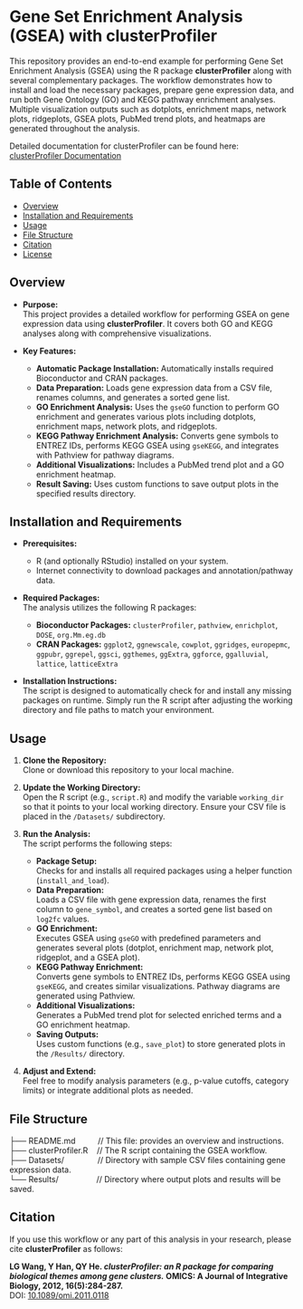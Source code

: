 # Gene Set Enrichment Analysis (GSEA) with clusterProfiler

This repository provides an end-to-end example for performing Gene Set Enrichment Analysis (GSEA) using the R package **clusterProfiler** along with several complementary packages. The workflow demonstrates how to install and load the necessary packages, prepare gene expression data, and run both Gene Ontology (GO) and KEGG pathway enrichment analyses. Multiple visualization outputs such as dotplots, enrichment maps, network plots, ridgeplots, GSEA plots, PubMed trend plots, and heatmaps are generated throughout the analysis.

Detailed documentation for clusterProfiler can be found here:  
[clusterProfiler Documentation](https://bioconductor.org/packages/release/bioc/vignettes/clusterProfiler/inst/doc/clusterProfiler.html)

## Table of Contents

- [Overview](#overview)
- [Installation and Requirements](#installation-and-requirements)
- [Usage](#usage)
- [File Structure](#file-structure)
- [Citation](#citation)
- [License](#license)

## Overview

- **Purpose:**  
  This project provides a detailed workflow for performing GSEA on gene expression data using **clusterProfiler**. It covers both GO and KEGG analyses along with comprehensive visualizations.

- **Key Features:**  
  - **Automatic Package Installation:** Automatically installs required Bioconductor and CRAN packages.
  - **Data Preparation:** Loads gene expression data from a CSV file, renames columns, and generates a sorted gene list.
  - **GO Enrichment Analysis:** Uses the `gseGO` function to perform GO enrichment and generates various plots including dotplots, enrichment maps, network plots, and ridgeplots.
  - **KEGG Pathway Enrichment Analysis:** Converts gene symbols to ENTREZ IDs, performs KEGG GSEA using `gseKEGG`, and integrates with Pathview for pathway diagrams.
  - **Additional Visualizations:** Includes a PubMed trend plot and a GO enrichment heatmap.
  - **Result Saving:** Uses custom functions to save output plots in the specified results directory.

## Installation and Requirements

- **Prerequisites:**
  - R (and optionally RStudio) installed on your system.
  - Internet connectivity to download packages and annotation/pathway data.

- **Required Packages:**  
  The analysis utilizes the following R packages:
  - **Bioconductor Packages:** `clusterProfiler`, `pathview`, `enrichplot`, `DOSE`, `org.Mm.eg.db`
  - **CRAN Packages:** `ggplot2`, `ggnewscale`, `cowplot`, `ggridges`, `europepmc`, `ggpubr`, `ggrepel`, `ggsci`, `ggthemes`, `ggExtra`, `ggforce`, `ggalluvial`, `lattice`, `latticeExtra`

- **Installation Instructions:**  
  The script is designed to automatically check for and install any missing packages on runtime. Simply run the R script after adjusting the working directory and file paths to match your environment.

## Usage

1. **Clone the Repository:**  
   Clone or download this repository to your local machine.

2. **Update the Working Directory:**  
   Open the R script (e.g., `script.R`) and modify the variable `working_dir` so that it points to your local working directory. Ensure your CSV file is placed in the `/Datasets/` subdirectory.

3. **Run the Analysis:**  
   The script performs the following steps:
   - **Package Setup:**  
     Checks for and installs all required packages using a helper function (`install_and_load`).
   - **Data Preparation:**  
     Loads a CSV file with gene expression data, renames the first column to `gene_symbol`, and creates a sorted gene list based on `log2fc` values.
   - **GO Enrichment:**  
     Executes GSEA using `gseGO` with predefined parameters and generates several plots (dotplot, enrichment map, network plot, ridgeplot, and a GSEA plot).
   - **KEGG Pathway Enrichment:**  
     Converts gene symbols to ENTREZ IDs, performs KEGG GSEA using `gseKEGG`, and creates similar visualizations. Pathway diagrams are generated using Pathview.
   - **Additional Visualizations:**  
     Generates a PubMed trend plot for selected enriched terms and a GO enrichment heatmap.
   - **Saving Outputs:**  
     Uses custom functions (e.g., `save_plot`) to store generated plots in the `/Results/` directory.

4. **Adjust and Extend:**  
   Feel free to modify analysis parameters (e.g., p-value cutoffs, category limits) or integrate additional plots as needed.

## File Structure

├── README.md&nbsp;&nbsp;&nbsp;&nbsp;&nbsp;&nbsp;&nbsp;&nbsp;&nbsp;&nbsp;// This file: provides an overview and instructions. <br/>
├── clusterProfiler.R&nbsp;&nbsp;&nbsp;&nbsp;// The R script containing the GSEA workflow.<br/>
├── Datasets/&nbsp;&nbsp;&nbsp;&nbsp;&nbsp;&nbsp;&nbsp;&nbsp;&nbsp;&nbsp;&nbsp;&nbsp;&nbsp;&nbsp;&nbsp;// Directory with sample CSV files containing gene expression data. <br/>
└── Results/&nbsp;&nbsp;&nbsp;&nbsp;&nbsp;&nbsp;&nbsp;&nbsp;&nbsp;&nbsp;&nbsp;&nbsp;&nbsp;&nbsp;&nbsp;&nbsp;&nbsp;// Directory where output plots and results will be saved.<br/>

## Citation

If you use this workflow or any part of this analysis in your research, please cite **clusterProfiler** as follows:

**LG Wang, Y Han, QY He. _clusterProfiler: an R package for comparing biological themes among gene clusters._ OMICS: A Journal of Integrative Biology, 2012, 16(5):284-287.**  
DOI: [10.1089/omi.2011.0118](http://dx.doi.org/10.1089/omi.2011.0118)
